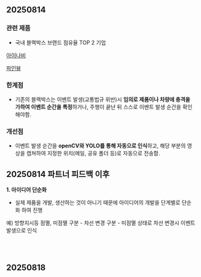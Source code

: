 ## **20250814**

### 관련 제품
- 국내 블랙박스 브랜드 점유율 TOP 2 기업

[아이나비](https://www.inavi.com/)

[파인뷰](http://www.fine-drive.com/defaults/index.do)

### 한계점
- 기존의 블랙박스는 이벤트 발생(교통법규 위반)시 **임의로 제품이나 차량에 충격을 가하여 이벤트 순간을 특정**하거나, 주행이 끝난 뒤 스스로 이벤트 발생 순간을 확인해야함.

### 개선점
- 이벤트 발생 순간을 **openCV와 YOLO를 통해 자동으로 인식**하고, 해당 부분의 영상을 캡쳐하여 지정한 위치(메일, 공유 폴더 등)로 자동으로 전송함.

## **20250814 파트너 피드백 이후**

**1. 아이디어 단순화**
- 실제 제품을 개발, 생산하는 것이 아니기 때문에 아이디어의 개발을 단계별로 단순화 하여 진행

예) 방향지시등 점멸, 미점멸 구분 - 차선 변경 구분 - 미점멸 상태로 차선 변경시 이벤트 발생으로 인식

<br><br>

## **20250818**

